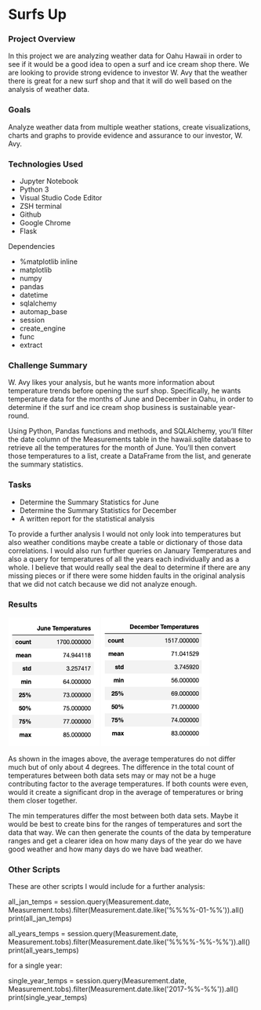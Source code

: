 # Surfs Up
### Project Overview
In this project we are analyzing weather data for Oahu Hawaii in order to see if it would be a good idea to open a surf and ice cream shop there. We are looking to provide strong evidence to investor W. Avy that the weather there is great for a new surf shop and that it will do well based on the analysis of weather data.
### Goals
Analyze weather data from multiple weather stations, create visualizations, charts and graphs to provide evidence and assurance to our investor, W. Avy.
### Technologies Used
- Jupyter Notebook
- Python 3
- Visual Studio Code Editor
- ZSH terminal
- Github
- Google Chrome
- Flask

Dependencies

- %matplotlib inline
- matplotlib
- numpy
- pandas
- datetime
- sqlalchemy
- automap_base
- session
- create_engine
- func
- extract

### Challenge Summary
W. Avy likes your analysis, but he wants more information about temperature trends before opening the surf shop. Specifically, he wants temperature data for the months of June and December in Oahu, in order to determine if the surf and ice cream shop business is sustainable year-round.

Using Python, Pandas functions and methods, and SQLAlchemy, you’ll filter the date column of the Measurements table in the hawaii.sqlite database to retrieve all the temperatures for the month of June. You’ll then convert those temperatures to a list, create a DataFrame from the list, and generate the summary statistics.

### Tasks
- Determine the Summary Statistics for June
- Determine the Summary Statistics for December
- A written report for the statistical analysis

To provide a further analysis I would not only look into temperatures but also weather conditions maybe create a table or dictionary of those data correlations. I would also run further queries on January Temperatures and also a query for temperatures of all the years each individually and as a whole. I believe that would really seal the deal to determine if there are any missing pieces or if there were some hidden faults in the original analysis that we did not catch because we did not analyze enough.

### Results
![June Temperatures Description](june_temps.png)
![December Temperatures Description](dec_temps.png)

As shown in the images above, the average temperatures do not differ much but of only about 4 degrees. The difference in the total count of temperatures between both data sets may or may not be a huge contributing factor to the average temperatures. If both counts were even, would it create a significant drop in the average of temperatures or bring them closer together.

The min temperatures differ the most between both data sets. Maybe it would be best to create bins for the ranges of temperatures and sort the data that way. We can then generate the counts of the data by temperature ranges and get a clearer idea on how many days of the year do we have good weather and how many days do we have bad weather.

### Other Scripts
These are other scripts I would include for a further analysis:

all_jan_temps = session.query(Measurement.date, Measurement.tobs).filter(Measurement.date.like('%%%%-01-%%')).all()
print(all_jan_temps)

all_years_temps = session.query(Measurement.date, Measurement.tobs).filter(Measurement.date.like('%%%%-%%-%%')).all()
print(all_years_temps)

for a single year:

single_year_temps = session.query(Measurement.date, Measurement.tobs).filter(Measurement.date.like('2017-%%-%%')).all()
print(single_year_temps)
